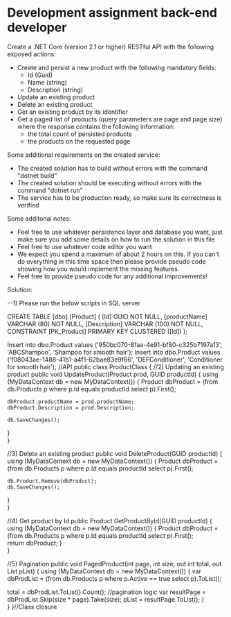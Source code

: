 # Development assignment back-end developer

Create a .NET Core (version 2.1 or higher) RESTful API with the following exposed actions:
* Create and persist a new product with the following mandatory fields:
    * Id (Guid)
    * Name (string)
    * Description (string)
* Update an existing product
* Delete an existing product
* Get an existing product by its identifier
* Get a paged list of products (query parameters are page and page size) where the response contains the following information:
    * the total count of persisted products
    * the products on the requested page

Some additional requirements on the created service:
* The created solution has to build without errors with the command "dotnet build"
* The created solution should be executing without errors with the command "dotnet run"
* The service has to be production ready, so make sure its correctness is verified

Some additonal notes:
* Feel free to use whatever persistence layer and database you want, just make sure you add some details on how to run the solution in this file
* Feel free to use whatever code editor you want
* We expect you spend a maximum of about 2 hours on this. If you can't do everything in this time space then please provide pseudo code showing how you would implement the missing features. 
* Feel free to provide pseudo code for any additional improvements!

Solution:

--1) Please run the below scripts in SQL server

CREATE TABLE [dbo].[Product] (
    [Id]           GUID NOT NULL,
    [productName]        VARCHAR (80) NOT NULL,
    [Description]        VARCHAR (100) NOT NULL,
    CONSTRAINT [PK_Product] PRIMARY KEY CLUSTERED ([Id])
);

Insert into dbo.Product values ('950bc070-8faa-4e91-bf80-c325b7197a13', 'ABCShampoo', 'Shampoo for smooth hair');
Insert into dbo.Product values ('f08043ae-1488-41b1-a4f1-62bae83e9f66', 'DEFConditioner', 'Conditioner for smooth hair');
//API
public class ProductClass
{
//2) Updating an existing product
public void UpdateProduct(Product prod, GUID productId)
{
   using (MyDataContext db = new MyDataContext())
   {
   Product dbProduct = (from db.Products p
                  where p.Id equals productId
                  select p).First();   

    dbProduct.productName = prod.productName;
    dbProduct.Description = prod.Description;
    
    db.SaveChanges();
   }  
}

//3) Delete an existing product
public void DeleteProduct(GUID productId)
{
   using (MyDataContext db = new MyDataContext())
   {
   Product dbProduct = (from db.Products p
                  where p.Id equals productId
                  select p).First();   

    db.Product.Remove(dbProduct);
    db.SaveChanges();
   }  
}

//4) Get product by Id
public Product GetProductById(GUID productId)
{
using (MyDataContext db = new MyDataContext())
   {
   Product dbProduct = (from db.Products p
                  where p.Id equals productId
                  select p).First();   
   return dbProduct;
   }  
}

//5) Pagination
public void PagedProduct(int page, int size, out int total, out List<Products> pList)
 {
   using (MyDataContext db = new MyDataContext())
   {
   var dbProdList = (from db.Products p
                  where p.Active == true
                  select p).ToList();   
   
   total = dbProdList.ToList().Count();
   //pagination logic
   var resultPage = dbProdList.Skip(size * page).Take(size);
   pList = resultPage.ToList();
   }  
 }
}//Class closure
